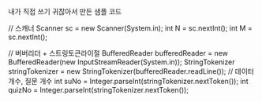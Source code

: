 내가 직접 쓰기 귀찮아서 만든 샘플 코드

// 스캐너
Scanner sc = new Scanner(System.in);
int N = sc.nextInt();
int M = sc.nextInt();

// 버버리더 + 스트링토큰라이절
BufferedReader bufferedReader =
new BufferedReader(new InputStreamReader(System.in));
StringTokenizer stringTokenizer =
new StringTokenizer(bufferedReader.readLine());
// 데이터 개수, 질문 개수
int suNo = Integer.parseInt(stringTokenizer.nextToken());
int quizNo = Integer.parseInt(stringTokenizer.nextToken());